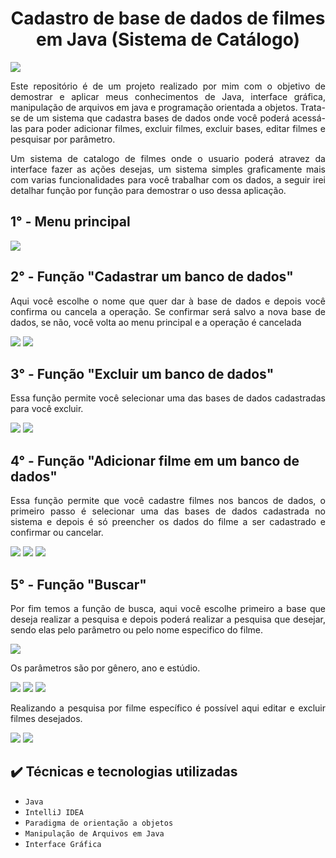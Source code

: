 <h1 align="center"> Cadastro de base de dados de filmes em Java (Sistema de Catálogo)</h1>
<img src = "https://github.com/Renato9889/CatalogoDeFilmes_JAVA/assets/38532053/2a040e37-27ca-43d9-99ee-e9d87680fa84">

<p align="justify">Este repositório é de um projeto realizado por mim com o objetivo de demostrar e aplicar meus conhecimentos de Java, interface gráfica, manipulação de arquivos em java e programação orientada a objetos.
Trata-se de um sistema que cadastra bases de dados onde você poderá acessá-las para poder adicionar filmes, excluir filmes, excluir bases, editar filmes e pesquisar por parâmetro.</p>

<p align="justify"> Um sistema de catalogo de filmes onde o usuario poderá atravez da interface fazer as ações desejas, um sistema simples graficamente mais com varias funcionalidades para você trabalhar com os dados, a seguir irei detalhar função por função para demostrar o uso dessa aplicação.</p>

 <h2>1° - Menu principal</h2>
 <img src = "https://github.com/Renato9889/CatalogoDeFilmes_JAVA/assets/38532053/bf836c2f-998c-4041-a3e5-88ce4f6ffaac">
 <h2>2° - Função "Cadastrar um banco de dados"</h2>
<p align="justify">Aqui você escolhe o nome que quer dar à base de dados e depois você confirma ou cancela a operação. Se confirmar será salvo a nova base de dados, se não, você volta ao menu principal e a operação é cancelada</p>
 <img src = "https://github.com/Renato9889/CatalogoDeFilmes_JAVA/assets/38532053/064bd0a3-e5b6-4bd0-9e65-03836b95f2ca">
 <img src = "https://github.com/Renato9889/CatalogoDeFilmes_JAVA/assets/38532053/d5c7bba8-45fc-465a-b785-bf16ee7ff171">
 <h2>3° - Função "Excluir um banco de dados"</h2>
 <p align="justify"> Essa função permite você selecionar uma das bases de dados cadastradas para você excluir.</P>
 <img src = "https://github.com/Renato9889/CatalogoDeFilmes_JAVA/assets/38532053/d1324ffd-c02e-4b1b-9391-11182bfbd443">
 <img src = "https://github.com/Renato9889/CatalogoDeFilmes_JAVA/assets/38532053/52c5d8e0-a433-480d-bc76-d6ee7180af96">
 <h2>4° - Função "Adicionar filme em um banco de dados"</h2>
 <p align="justify"> Essa função permite que você cadastre filmes nos bancos de dados, o primeiro passo é selecionar uma das bases de dados cadastrada no sistema e depois é só preencher os dados do filme a ser cadastrado e confirmar ou cancelar.</P>
 <img src = "https://github.com/Renato9889/CatalogoDeFilmes_JAVA/assets/38532053/f6a0c11c-e0dc-41a1-a9fc-90a6878e32b2">
 <img src = "https://github.com/Renato9889/CatalogoDeFilmes_JAVA/assets/38532053/7e284890-41b3-4035-a7e8-079a2407490b">
 <img src = "https://github.com/Renato9889/CatalogoDeFilmes_JAVA/assets/38532053/bf7f4bc8-b82c-4b58-95fc-34995a9d5347"> 
<h2>5° - Função "Buscar"</h2>
 <p align="justify">Por fim temos a função de busca, aqui você escolhe primeiro a base que deseja realizar a pesquisa e depois poderá realizar a pesquisa que desejar, sendo elas pelo parâmetro ou pelo nome especifico do filme.</p>
 <img src = "https://github.com/Renato9889/CatalogoDeFilmes_JAVA/assets/38532053/e1606eeb-7037-48ad-9c7b-3bcec26ad729">
 <p align="justify">Os parâmetros são por gênero, ano e estúdio.</p>
 <img src = "https://github.com/Renato9889/CatalogoDeFilmes_JAVA/assets/38532053/22de3f11-a831-4a1b-a538-6686cf12ae1d">
 <img src = "https://github.com/Renato9889/CatalogoDeFilmes_JAVA/assets/38532053/21d19c29-97b9-4c5b-99b5-89480b61b481">
 <img src = "https://github.com/Renato9889/CatalogoDeFilmes_JAVA/assets/38532053/56adba66-dee2-44f8-a516-26a0bbc34510">
  <p align="justify">Realizando a pesquisa por filme específico é possível aqui editar e excluir filmes desejados.</P>
 <img src = "https://github.com/Renato9889/CatalogoDeFilmes_JAVA/assets/38532053/00b8f966-aeae-45a8-8aea-d66a9906a61e">
 <img src = "https://github.com/Renato9889/CatalogoDeFilmes_JAVA/assets/38532053/7c464d23-f38a-4881-826d-0e5c5ab1ea58">
 
 
## ✔️ Técnicas e tecnologias utilizadas
- ``Java``
- ``IntelliJ IDEA``
- ``Paradigma de orientação a objetos``
- ``Manipulação de Arquivos em Java``
- ``Interface Gráfica``

 
 
 
